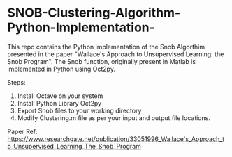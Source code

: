 # SNOB-Clustering-Algorithm-Python-Implementation-

This repo contains the Python implementation of the Snob Algorthim presented in the paper "Wallace's Approach to Unsupervised Learning: the Snob Program". The Snob function, originally present in Matlab is implemented in Python using Oct2py.

Steps:

1) Install Octave on your system
2) Install Python Library Oct2py
3) Export Snob files to your working directory
4) Modify Clustering.m file as per your input and output file locations.

Paper Ref: https://www.researchgate.net/publication/33051996_Wallace's_Approach_to_Unsupervised_Learning_The_Snob_Program
